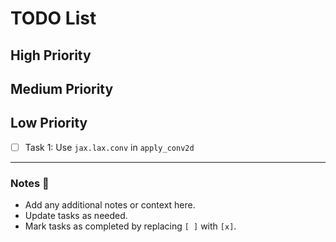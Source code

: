 # TODO List

## High Priority
## Medium Priority

## Low Priority
- [ ] Task 1: Use `jax.lax.conv` in `apply_conv2d`

---

### Notes 📝
- Add any additional notes or context here.
- Update tasks as needed.
- Mark tasks as completed by replacing `[ ]` with `[x]`.